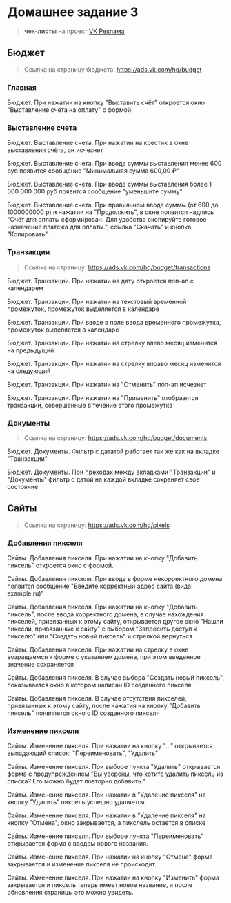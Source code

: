 # Домашнее задание 3

> **чек-листы** на проект [VK Реклама](https://ads.vk.com)

## Бюджет

> Ссылка на страницу бюджета: https://ads.vk.com/hq/budget

### Главная

Бюджет. При нажатии на кнопку "Выставить счёт" откроется окно "Выставление счёта на оплату" с формой.

### Выставление счета

Бюджет. Выставление счета. При нажатии на крестик в окне выставления счёта, он исчезнет

Бюджет. Выставление счета. При вводе суммы выставления менее 600 руб появится сообщение "Минимальная сумма 600,00 ₽"

Бюджет. Выставление счета. При вводе суммы выставления более 1 000 000 000 руб появится сообщение "уменьшите сумму"

Бюджет. Выставление счета. При правильном вводе суммы (от 600 до 1000000000 р) и нажатии на "Продолжить", в окне появится надпись "Счёт для оплаты сформирован. Для удобства скопируйте готовое назначение платежа для оплаты.", ссылка "Скачать" и кнопка "Копировать".

### Транзакции

> Ссылка на страницу: https://ads.vk.com/hq/budget/transactions

Бюджет. Транзакции. При нажатии на дату откроется поп-ап с календарем

Бюджет. Транзакции. При нажатии на текстовый временной промежуток, промежуток выделяется в календаре

Бюджет. Транзакции. При вводе в поле ввода временного промежутка, промежуток выделяется в календаре

Бюджет. Транзакции. При нажатии на стрелку влево месяц изменится на предыдущий

Бюджет. Транзакции. При нажатии на стрелку вправо месяц изменится на следующий

Бюджет. Транзакции. При нажатии на "Отменить" поп-ап исчезнет

Бюджет. Транзакции. При нажатии на "Применить" отобразятся транзакции, совершенные в течение этого промежутка

### Документы

> Ссылка на страницу: https://ads.vk.com/hq/budget/documents

Бюджет. Документы. Фильтр с дататой работает так же как на вкладке "Транзакции"

Бюджет. Документы. При преходах между вкладками "Транзакции" и "Документы" фильтр с датой на каждой вкладке сохраняет свое состояние

## Cайты

> Ссылка на страницу: https://ads.vk.com/hq/pixels

### Добавления пикселя

Сайты. Добавления пикселя. При нажатии на кнопку "Добавить пиксель" откроется окно с формой.

Сайты. Добавления пикселя. При вводе в форме некорректного домена появится сообщение "Введите корректный адрес сайта (вида: example.ru)"

Сайты. Добавления пикселя. При нажатии на кнопку "Добавить пиксель", после ввода корректного домена, в случае нахождения пикселей, привязанных к этому сайту, открывается другое окно "Нашли пиксели, привязанные к сайту" с выбором "Запросить доступ к пикселю" или "Создать новый пиксель" и стрелкой вернуться

Сайты. Добавления пикселя. При нажатии на стрелку в окне возращаемся к форме с указанием домена, при этом введенное значение сохраняется

Сайты. Добавления пикселя. В случае выбора "Создать новый пиксель", показывается окно в котором написан ID созданного пикселя

Сайты. Добавления пикселя. В случае отсутствия пикселей, привязанных к этому сайту, после нажатия на кнопку "Добавить пиксель" появляется окно с ID созданного пикселя

### Изменение пикселя

Сайты. Изменение пикселя. При нажатии на кнопку "..." открывается выпадающий список: "Переименовать", "Удалить"

Сайты. Изменение пикселя. При выборе пункта "Удалить" открывается форма с предупреждением "Вы уверены, что хотите удалить пиксель из списка? Его можно будет повторно добавить."

Сайты. Изменение пикселя. При нажатии в "Удаление пикселя" на кнопку "Удалить" пиксель успешно удаляется.

Сайты. Изменение пикселя. При нажатии в "Удаление пикселя" на кнопку "Отмена", окно закрывается, а пикслель остается в списке

Сайты. Изменение пикселя. При выборе пункта "Переименовать" открывается форма с вводом нового названия.

Сайты. Изменение пикселя. При нажатии на кнопку "Отмена" форма закрывается и изменение пикселя не происходит.

Сайты. Изменение пикселя. При нажатии на кнопку "Изменить" форма закрывается и пиксель теперь имеет новое название, и после обновления страницы это можно увидеть.
